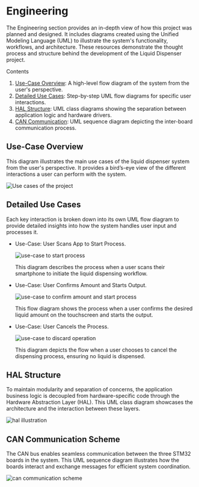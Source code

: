 # Engineering

The Engineering section provides an in-depth view of how this project was planned and designed. It includes diagrams created using the Unified Modeling Language (UML) to illustrate the system's functionality, workflows, and architecture. These resources demonstrate the thought process and structure behind the development of the Liquid Dispenser project.

Contents

1. [Use-Case Overview](#use-case-overview): A high-level flow diagram of the system from the user's perspective.
2. [Detailed Use Cases](#detailed-use-cases): Step-by-step UML flow diagrams for specific user interactions.
3. [HAL Structure](#hal-structure): UML class diagrams showing the separation between application logic and hardware drivers.
4. [CAN Communication](#can-communication-scheme): UML sequence diagram depicting the inter-board communication process.


## Use-Case Overview

This diagram illustrates the main use cases of the liquid dispenser system from the user's perspective. It provides a bird’s-eye view of the different interactions a user can perform with the system.

![Use cases of the project](use_cases.png)

## Detailed Use Cases

Each key interaction is broken down into its own UML flow diagram to provide detailed insights into how the system handles user input and processes it.

+ Use-Case: User Scans App to Start Process.
  
  ![use-case to start process](uc_scan_app_start_process.png)

  This diagram describes the process when a user scans their smartphone to initiate the liquid dispensing workflow.

+ Use-Case: User Confirms Amount and Starts Output.

  ![use-case to confirm amount and start process](uc_confirm_amount_and_start.png)

  This flow diagram shows the process when a user confirms the desired liquid amount on the touchscreen and starts the output.

+ Use-Case: User Cancels the Process.

  ![use-case to discard operation](uc_discard_cancel_operation.png)

  This diagram depicts the flow when a user chooses to cancel the dispensing process, ensuring no liquid is dispensed.

## HAL Structure

To maintain modularity and separation of concerns, the application business logic is decoupled from hardware-specific code through the Hardware Abstraction Layer (HAL). This UML class diagram showcases the architecture and the interaction between these layers.

![hal illustration](hal_structure.png)

## CAN Communication Scheme

The CAN bus enables seamless communication between the three STM32 boards in the system. This UML sequence diagram illustrates how the boards interact and exchange messages for efficient system coordination.

![can communication scheme](can_notification_scheme.png)




  
